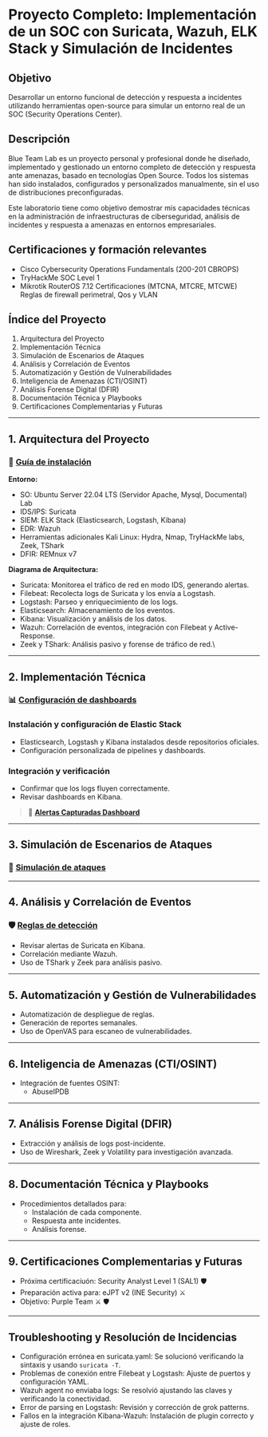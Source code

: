 # Proyecto Completo: Implementación de un SOC con Suricata, Wazuh, ELK Stack y Simulación de Incidentes

## Objetivo

Desarrollar un entorno funcional de detección y respuesta a incidentes utilizando herramientas open-source para simular un entorno real de un SOC (Security Operations Center).

## Descripción

Blue Team Lab es un proyecto personal y profesional donde he diseñado, implementado y gestionado un entorno completo de detección y respuesta ante amenazas, basado en tecnologías Open Source. Todos los sistemas han sido instalados, configurados y personalizados manualmente, sin el uso de distribuciones preconfiguradas.

Este laboratorio tiene como objetivo demostrar mis capacidades técnicas en la administración de infraestructuras de ciberseguridad, análisis de incidentes y respuesta a amenazas en entornos empresariales.

## Certificaciones y formación relevantes

- Cisco Cybersecurity Operations Fundamentals  (200-201 CBROPS)
- TryHackMe SOC Level 1
- Mikrotik RouterOS 7.12 Certificaciones  (MTCNA, MTCRE, MTCWE) Reglas de firewall perimetral, Qos y VLAN

## Índice del Proyecto

1. Arquitectura del Proyecto
2. Implementación Técnica
3. Simulación de Escenarios de Ataques
4. Análisis y Correlación de Eventos
5. Automatización y Gestión de Vulnerabilidades
6. Inteligencia de Amenazas (CTI/OSINT)
7. Análisis Forense Digital (DFIR)
8. Documentación Técnica y Playbooks
9. Certificaciones Complementarias y Futuras

---

## 1. Arquitectura del Proyecto

### 📄 [Guía de instalación](guia-instalacion.md)

**Entorno:**

- SO: Ubuntu Server 22.04 LTS (Servidor Apache, Mysql, Documental) Lab
- IDS/IPS: Suricata
- SIEM: ELK Stack (Elasticsearch, Logstash, Kibana)
- EDR: Wazuh
- Herramientas adicionales Kali Linux: Hydra, Nmap, TryHackMe labs, Zeek, TShark
- DFIR: REMnux v7

**Diagrama de Arquitectura:**

- Suricata: Monitorea el tráfico de red en modo IDS, generando alertas.
- Filebeat: Recolecta logs de Suricata y los envía a Logstash.
- Logstash: Parseo y enriquecimiento de los logs.
- Elasticsearch: Almacenamiento de los eventos.
- Kibana: Visualización y análisis de los datos.
- Wazuh: Correlación de eventos, integración con Filebeat y Active-Response.
- Zeek y TShark: Análisis pasivo y forense de tráfico de red.\

---

## 2. Implementación Técnica

### 📊 [Configuración de dashboards](configuracion-dashboard.md)

### Instalación y configuración de Elastic Stack

- Elasticsearch, Logstash y Kibana instalados desde repositorios oficiales.
- Configuración personalizada de pipelines y dashboards.

### Integración y verificación

- Confirmar que los logs fluyen correctamente.
- Revisar dashboards en Kibana.

> 🚨 **[Alertas Capturadas Dashboard](alertas-deteccion-suricata.md)**

---
## 3. Simulación de Escenarios de Ataques

### 🎯 [Simulación de ataques](simulacion-ataque.md)
---

## 4. Análisis y Correlación de Eventos

### 🛡️ [Reglas de detección](reglas-deteccion.md)

- Revisar alertas de Suricata en Kibana.
- Correlación mediante Wazuh.
- Uso de TShark y Zeek para análisis pasivo.

---

## 5. Automatización y Gestión de Vulnerabilidades

- Automatización de despliegue de reglas.
- Generación de reportes semanales.
- Uso de OpenVAS para escaneo de vulnerabilidades.

---

## 6. Inteligencia de Amenazas (CTI/OSINT)

- Integración de fuentes OSINT:
  - AbuseIPDB

---

## 7. Análisis Forense Digital (DFIR)

- Extracción y análisis de logs post-incidente.
- Uso de Wireshark, Zeek y Volatility para investigación avanzada.

---

## 8. Documentación Técnica y Playbooks

- Procedimientos detallados para:
  - Instalación de cada componente.
  - Respuesta ante incidentes.
  - Análisis forense.

---

## 9. Certificaciones Complementarias y Futuras

- Próxima certificaciuón: Security Analyst Level 1 (SAL1) :shield:
- Preparación activa para: eJPT v2 (INE Security) :crossed_swords:
- Objetivo: Purple Team :crossed_swords: :shield:

---


##  Troubleshooting y Resolución de Incidencias

- Configuración errónea en suricata.yaml: Se solucionó verificando la sintaxis y usando `suricata -T`.
- Problemas de conexión entre Filebeat y Logstash: Ajuste de puertos y configuración YAML.
- Wazuh agent no enviaba logs: Se resolvió ajustando las claves y verificando la conectividad.
- Error de parsing en Logstash: Revisión y corrección de grok patterns.
- Fallos en la integración Kibana-Wazuh: Instalación de plugin correcto y ajuste de roles.
